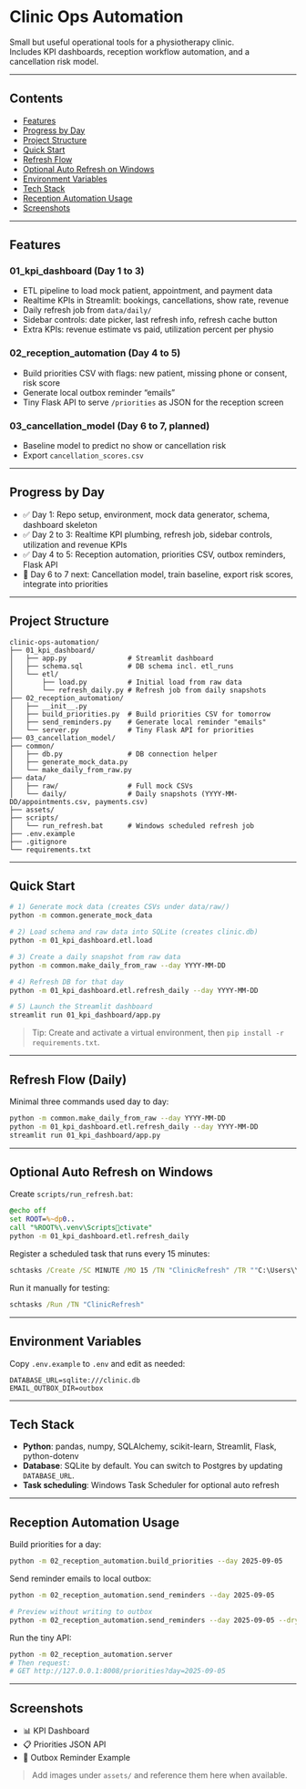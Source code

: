 # Clinic Ops Automation

Small but useful operational tools for a physiotherapy clinic.  
Includes KPI dashboards, reception workflow automation, and a cancellation risk model.

---

## Contents

- [Features](#features)  
- [Progress by Day](#progress-by-day)  
- [Project Structure](#project-structure)  
- [Quick Start](#quick-start)  
- [Refresh Flow](#refresh-flow-daily)  
- [Optional Auto Refresh on Windows](#optional-auto-refresh-on-windows)  
- [Environment Variables](#environment-variables)  
- [Tech Stack](#tech-stack)  
- [Reception Automation Usage](#reception-automation-usage)  
- [Screenshots](#screenshots)

---

## Features

### 01_kpi_dashboard (Day 1 to 3)

- ETL pipeline to load mock patient, appointment, and payment data  
- Realtime KPIs in Streamlit: bookings, cancellations, show rate, revenue  
- Daily refresh job from `data/daily/`  
- Sidebar controls: date picker, last refresh info, refresh cache button  
- Extra KPIs: revenue estimate vs paid, utilization percent per physio

### 02_reception_automation (Day 4 to 5)

- Build priorities CSV with flags: new patient, missing phone or consent, risk score  
- Generate local outbox reminder “emails”  
- Tiny Flask API to serve `/priorities` as JSON for the reception screen

### 03_cancellation_model (Day 6 to 7, planned)

- Baseline model to predict no show or cancellation risk  
- Export `cancellation_scores.csv`

---

## Progress by Day

- ✅ Day 1: Repo setup, environment, mock data generator, schema, dashboard skeleton  
- ✅ Day 2 to 3: Realtime KPI plumbing, refresh job, sidebar controls, utilization and revenue KPIs  
- ✅ Day 4 to 5: Reception automation, priorities CSV, outbox reminders, Flask API  
- 🚧 Day 6 to 7 next: Cancellation model, train baseline, export risk scores, integrate into priorities

---

## Project Structure

```
clinic-ops-automation/
├── 01_kpi_dashboard/
│   ├── app.py               # Streamlit dashboard
│   ├── schema.sql           # DB schema incl. etl_runs
│   └── etl/
│       ├── load.py          # Initial load from raw data
│       └── refresh_daily.py # Refresh job from daily snapshots
├── 02_reception_automation/
│   ├── __init__.py
│   ├── build_priorities.py  # Build priorities CSV for tomorrow
│   ├── send_reminders.py    # Generate local reminder "emails"
│   └── server.py            # Tiny Flask API for priorities
├── 03_cancellation_model/
├── common/
│   ├── db.py                # DB connection helper
│   ├── generate_mock_data.py
│   └── make_daily_from_raw.py
├── data/
│   ├── raw/                 # Full mock CSVs
│   └── daily/               # Daily snapshots (YYYY-MM-DD/appointments.csv, payments.csv)
├── assets/
├── scripts/
│   └── run_refresh.bat      # Windows scheduled refresh job
├── .env.example
├── .gitignore
└── requirements.txt
```

---

## Quick Start

```bash
# 1) Generate mock data (creates CSVs under data/raw/)
python -m common.generate_mock_data

# 2) Load schema and raw data into SQLite (creates clinic.db)
python -m 01_kpi_dashboard.etl.load

# 3) Create a daily snapshot from raw data
python -m common.make_daily_from_raw --day YYYY-MM-DD

# 4) Refresh DB for that day
python -m 01_kpi_dashboard.etl.refresh_daily --day YYYY-MM-DD

# 5) Launch the Streamlit dashboard
streamlit run 01_kpi_dashboard/app.py
```

> Tip: Create and activate a virtual environment, then `pip install -r requirements.txt`.

---

## Refresh Flow (Daily)

Minimal three commands used day to day:

```bash
python -m common.make_daily_from_raw --day YYYY-MM-DD
python -m 01_kpi_dashboard.etl.refresh_daily --day YYYY-MM-DD
streamlit run 01_kpi_dashboard/app.py
```

---

## Optional Auto Refresh on Windows

Create `scripts/run_refresh.bat`:

```bat
@echo off
set ROOT=%~dp0..
call "%ROOT%\.venv\Scriptsctivate"
python -m 01_kpi_dashboard.etl.refresh_daily
```

Register a scheduled task that runs every 15 minutes:

```bat
schtasks /Create /SC MINUTE /MO 15 /TN "ClinicRefresh" /TR ""C:\Users\YourName\path\to\repo\scripts\run_refresh.bat"" /F
```

Run it manually for testing:

```bat
schtasks /Run /TN "ClinicRefresh"
```

---

## Environment Variables

Copy `.env.example` to `.env` and edit as needed:

```
DATABASE_URL=sqlite:///clinic.db
EMAIL_OUTBOX_DIR=outbox
```

---

## Tech Stack

- **Python**: pandas, numpy, SQLAlchemy, scikit-learn, Streamlit, Flask, python-dotenv  
- **Database**: SQLite by default. You can switch to Postgres by updating `DATABASE_URL`.  
- **Task scheduling**: Windows Task Scheduler for optional auto refresh

---

## Reception Automation Usage

Build priorities for a day:

```bash
python -m 02_reception_automation.build_priorities --day 2025-09-05
```

Send reminder emails to local outbox:

```bash
python -m 02_reception_automation.send_reminders --day 2025-09-05

# Preview without writing to outbox
python -m 02_reception_automation.send_reminders --day 2025-09-05 --dry-run
```

Run the tiny API:

```bash
python -m 02_reception_automation.server
# Then request:
# GET http://127.0.0.1:8008/priorities?day=2025-09-05
```

---

## Screenshots

- 📊 KPI Dashboard  
- 📋 Priorities JSON API  
- 📧 Outbox Reminder Example

> Add images under `assets/` and reference them here when available.
